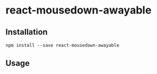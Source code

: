 # react-mousedown-awayable

## Installation
```
npm install --save react-mousedown-awayable
```

## Usage
